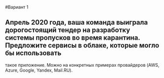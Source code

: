 #Вариант 1
## Апрель 2020 года, ваша команда выиграла дорогостоящий тендер на разработку системы пропусков во время карантина. Предложите сервисы в облаке, которые могло бы использовать
такое приложение. Можно на конкретных примерах провайдеров (AWS, Azure, Google, Yandex, Mail.RU).
